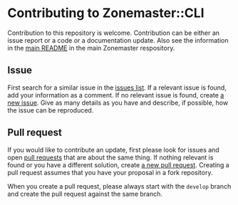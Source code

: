 # Contributing to Zonemaster::CLI

Contribution to this repository is welcome. Contribution can be either an issue
report or a code or a documentation update. Also see the information in the
[main README][Zonemaster/Zonemaster README] in the main Zonemaster respository.

## Issue

First search for a similar issue in the [issues list]. If a relevant issue is
found, add your information as a comment. If no relevant issue is found, create
[a new issue][create issue]. Give as many details as you have and describe, if
possible, how the issue can be reproduced.

## Pull request

If you would like to contribute an update, first please look for issues and open
[pull requests] that are about the same thing. If nothing relevant is found or
you have a different solution, create [a new pull request][create pull request].
Creating a pull request assumes that you have your proposal in a fork repository.

When you create a pull request, please always start with the `develop` branch
and create the pull request against the same branch.


[issues list]:                        https://github.com/zonemaster/zonemaster-cli/issues
[create issue]:                       https://github.com/zonemaster/zonemaster-cli/issues/new
[pull requests]:                      https://github.com/zonemaster/zonemaster-cli/pulls
[create pull request]:                https://github.com/zonemaster/zonemaster-cli/compare
[Zonemaster/Zonemaster README]:       https://github.com/zonemaster/zonemaster#readme

